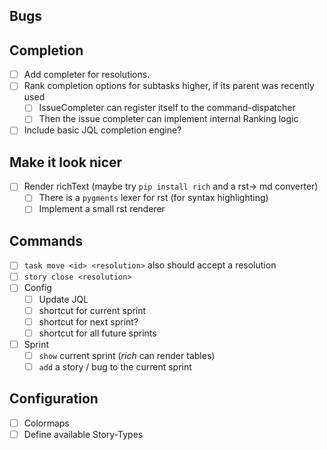 ## Bugs

## Completion
+ [ ] Add completer for resolutions.
+ [ ] Rank completion options for subtasks higher, if its parent was recently used
  + [ ] IssueCompleter can register itself to the command-dispatcher
  + [ ] Then the issue completer can implement internal Ranking logic
+ [ ] Include basic JQL completion engine?

## Make it look nicer
+ [ ] Render richText (maybe try `pip install rich` and a rst-> md converter)
  + [ ] There is a `pygments` lexer for rst (for syntax highlighting)
  + [ ] Implement a small rst renderer

## Commands
+ [ ] `task move <id> <resolution>` also should accept a resolution
+ [ ] `story close <resolution>`
+ [ ] Config
  + [ ] Update JQL
  + [ ] shortcut for current sprint
  + [ ] shortcut for next sprint?
  + [ ] shortcut for all future sprints
+ [ ] Sprint
  + [ ] `show` current sprint (_rich_ can render tables)
  + [ ] `add` a story / bug to the current sprint

## Configuration
+ [ ] Colormaps
+ [ ] Define available Story-Types
